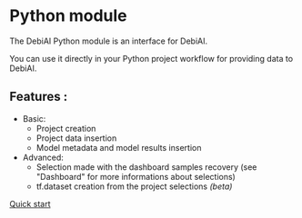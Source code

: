 # Python module

The DebiAI Python module is an interface for DebiAI.

You can use it directly in your Python project workflow for providing data to DebiAI.

## Features :
- Basic:
    - Project creation
    - Project data insertion
    - Model metadata and model results insertion
- Advanced:
    - Selection made with the dashboard samples recovery (see "Dashboard" for more informations about selections)
    - tf.dataset creation from the project selections *(beta)*

[Quick start](./quickStart.md)
